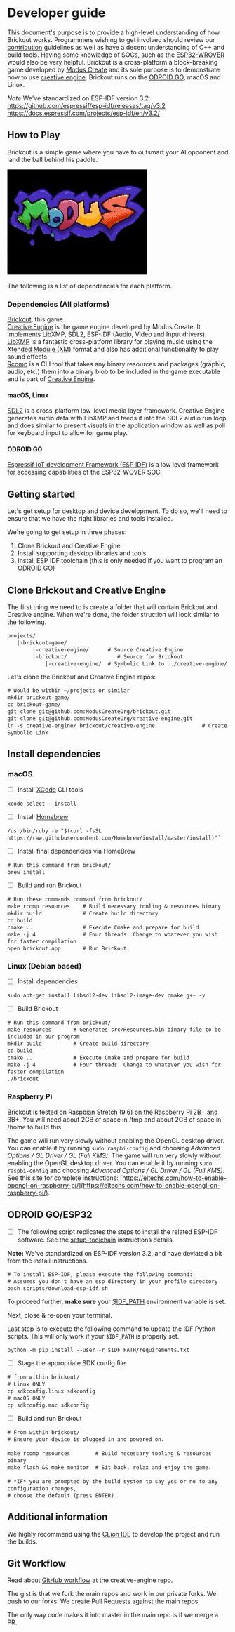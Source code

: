 # Developer guide
This document's purpose is to provide a high-level understanding of how Brickout works. Programmers wishing to get involved should review our [contribution](./md/CONTRIBUTING.md) guidelines as well as have a decent understanding of C++ and build tools. Having some knowledge of SOCs, such as the [ESP32-WROVER](https://docs.espressif.com/projects/esp-idf/en/latest/get-started/get-started-wrover-kit.html) would also be very helpful. 
Brickout is a cross-platform a block-breaking game developed by [Modus Create](https://moduscreate.com) and its sole purpose is to demonstrate how to use [creative engine](https://github.com/moduscreateorg/creative-engine). Brickout runs on the [ODROID GO](https://www.hardkernel.com/shop/odroid-go/), macOS and Linux.


*Note* We've standardized on ESP-IDF version 3.2:
https://github.com/espressif/esp-idf/releases/tag/v3.2
https://docs.espressif.com/projects/esp-idf/en/v3.2/


## How to Play
Brickout is a simple game where you have to outsmart your AI opponent and land the ball behind his paddle. 

![brickout-gameplay.gif](./img/brickout-gameplay.gif)

The following is a list of dependencies for each platform.

### Dependencies (All platforms)
[Brickout](https://github.com/moduscreateorg/brickout), this game.\
[Creative Engine](https://github.com/ModusCreateOrg/creative-engine) is the game engine developed by Modus Create. It implements LibXMP, SDL2, ESP-IDF (Audio, Video and Input drivers).\
[LibXMP](http://xmp.sourceforge.net/) is a fantastic cross-platform library for playing music using the [Xtended Module (XM)](https://en.wikipedia.org/wiki/XM_(file_format)) format and also has additional functionality to play sound effects.\
[Rcomp](https://github.com/ModusCreateOrg/creative-engine/blob/master/tools/rcomp.cpp) is a CLI tool that takes any binary resources and packages  (graphic, audio, etc.) them into a binary blob to be included in the game executable and is part of [Creative Engine](https://github.com/ModusCreateOrg/creative-engine).

#### macOS, Linux
[SDL2](https://www.libsdl.org/download-2) is a cross-platform low-level media layer framework. Creative Engine generates audio data with LibXMP and feeds it into the SDL2 audio run loop and does similar to present visuals in the application window as well as poll for keyboard input to allow for game play.

#### ODROID GO
[Espressif IoT development Framework (ESP IDF)](https://github.com/espressif/esp-idf) is a low level framework for accessing capabilities of the ESP32-WOVER SOC.


## Getting started
Let's get setup for desktop and device development. To do so, we'll need to ensure that we have the right libraries and tools installed.

We're going to get setup in three phases:
1. Clone Brickout and Creative Engine
2. Install supporting desktop libraries and tools
3. Install ESP IDF toolchain (this is only needed if you want to program an ODROID GO)

## Clone Brickout and Creative Engine
The first thing we need to is create a folder that will contain Brickout and Creative engine. When we're done, the folder struction will look similar to the following.

    projects/
       |-brickout-game/
            |-creative-engine/      # Source Creative Engine
            |-brickout/                # Source for Brickout
                |-creative-engine/  # Symbolic Link to ../creative-engine/

Let's clone the Brickout and Creative Engine repos:

    # Would be within ~/projects or similar
    mkdir brickout-game/     
    cd brickout-game/
    git clone git@github.com:ModusCreateOrg/brickout.git
    git clone git@github.com:ModusCreateOrg/creative-engine.git
    ln -s creative-engine/ brickout/creative-engine               # Create Symbolic Link
   
## Install dependencies

### macOS
- [ ] Install [XCode](https://developer.apple.com/xcode/) CLI tools
    
```
xcode-select --install
``` 
  
- [ ] Install [Homebrew](https://brew.sh)

```
/usr/bin/ruby -e "$(curl -fsSL https://raw.githubusercontent.com/Homebrew/install/master/install)"`
```
- [ ] Install final dependencies via HomeBrew
```    
# Run this command from brickout/
brew install
```
- [ ] Build and run Brickout
```    
# Run these commands command from brickout/
make rcomp resources    # Build necessary tooling & resources binary
mkdir build             # Create build directory
cd build                   
cmake ..                # Execute Cmake and prepare for build
make -j 4               # Four threads. Change to whatever you wish for faster compilation
open brickout.app       # Run Brickout
```

### Linux (Debian based)
- [ ] Install dependencies
```
sudo apt-get install libsdl2-dev libsdl2-image-dev cmake g++ -y
```
- [ ] Build Brickout
```    
# Run this command from brickout/
make resources       # Generates src/Resources.bin binary file to be included in our program
mkdir build          # Create build directory
cd build                       
cmake ..             # Execute Cmake and prepare for build
make -j 4            # Four threads. Change to whatever you wish for faster compilation
./brickout
```
### Raspberry Pi
Brickout is tested on Raspbian Stretch (9.6) on the Raspberry Pi 2B+ and 3B+. You will need about 2GB of space in /tmp and about 2GB of space in /home to build this.

The game will run very slowly without enabling the OpenGL desktop driver. You can enable it by running `sudo raspbi-config` and choosing _Advanced Options / GL Driver / GL (Full KMS)_. The game will run very slowly without enabling the OpenGL desktop driver. You can enable it by running `sudo raspbi-config` and choosing _Advanced Options / GL Driver / GL (Full KMS)_. See this site for complete instructions:  [https://eltechs.com/how-to-enable-opengl-on-raspberry-pi/](https://eltechs.com/how-to-enable-opengl-on-raspberry-pi/).


## ODROID GO/ESP32
- [ ] The following script replicates the steps to install the related ESP-IDF software. See the [setup-toolchain](https://docs.espressif.com/projects/esp-idf/en/stable/get-started/#setup-toolchain) instructions details.
 
__Note:__ We've standardized on ESP-IDF version 3.2, and have deviated a bit from the install instructions.

```
# To install ESP-IDF, please execute the following command:
# Assumes you don't have an esp directory in your profile directory
bash scripts/download-esp-idf.sh

```
To proceed further, __make sure__ your [$IDF_PATH](https://docs.espressif.com/projects/esp-idf/en/latest/get-started/add-idf_path-to-profile.html#linux-and-macos) environment variable is set.

Next, close & re-open your terminal.

Last step is to execute the following command to update the IDF Python scripts. This will only work if your `$IDF_PATH` is properly set.

```
python -m pip install --user -r $IDF_PATH/requirements.txt
```

- [ ] Stage the appropriate SDK config file
```
# from within brickout/
# Linux ONLY
cp sdkconfig.linux sdkconfig
# macOS ONLY
cp sdkconfig.mac sdkconfig
```
- [ ] Build and run Brickout 
```
# From within brickout/
# Ensure your device is plugged in and powered on.

make rcomp resources        # Build necessary tooling & resources binary
make flash && make monitor  # Sit back, relax and enjoy the game.

# *IF* you are prompted by the build system to say yes or no to any configura†ion changes, 
# choose the default (press ENTER).
```

## Additional information
We highly recommend using the [CLion IDE](https://www.jetbrains.com/clion/) to develop the project and run the builds.


## Git Workflow
Read about [GitHub workflow](https://github.com/ModusCreateOrg/creative-engine) at the creative-engine repo.

The gist is that we fork the main repos and work in our private forks.  We push to our forks.  We create Pull Requests against the main repos.

The only way code makes it into master in the main repo is if we merge a PR.
